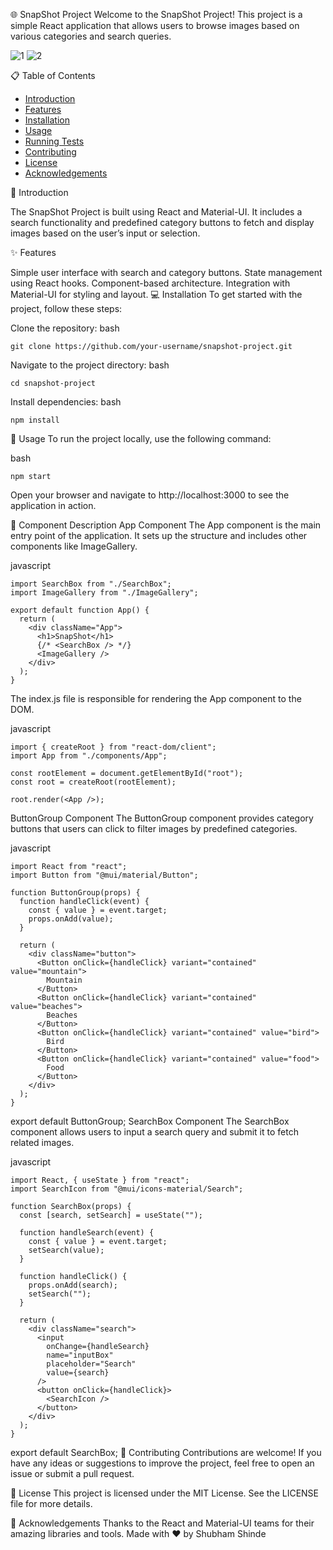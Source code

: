 🌐 SnapShot Project
Welcome to the SnapShot Project! This project is a simple React application that allows users to browse images based on various categories and search queries.

![1](https://github.com/Shubham9528/SnapShot-App-React/assets/81708211/deead987-f8ff-48c4-a9fc-204c5d972984)
![2](https://github.com/Shubham9528/SnapShot-App-React/assets/81708211/2e359a1f-1b29-48f4-8d7d-d859c77683e6)


📋 Table of Contents

- [Introduction](#introduction)
- [Features](#features)
- [Installation](#installation)
- [Usage](#usage)
- [Running Tests](#running-Tests)
- [Contributing](#contributing)
- [License](#license)
- [Acknowledgements](#acknowledgements)

📖 Introduction

The SnapShot Project is built using React and Material-UI. It includes a search functionality and predefined category buttons to fetch and display images based on the user’s input or selection.


✨ Features

Simple user interface with search and category buttons.
State management using React hooks.
Component-based architecture.
Integration with Material-UI for styling and layout.
💻 Installation
To get started with the project, follow these steps:


Clone the repository:
bash
```
git clone https://github.com/your-username/snapshot-project.git
```
Navigate to the project directory:
bash
```
cd snapshot-project
```
Install dependencies:
bash
```
npm install
```
🚀 Usage
To run the project locally, use the following command:


bash
```
npm start
```
Open your browser and navigate to http://localhost:3000 to see the application in action.

📄 Component Description
App Component
The App component is the main entry point of the application. It sets up the structure and includes other components like ImageGallery.

javascript
```
import SearchBox from "./SearchBox";
import ImageGallery from "./ImageGallery";

export default function App() {
  return (
    <div className="App">
      <h1>SnapShot</h1>
      {/* <SearchBox /> */}
      <ImageGallery />
    </div>
  );
}
```
The index.js file is responsible for rendering the App component to the DOM.

javascript
```
import { createRoot } from "react-dom/client";
import App from "./components/App";

const rootElement = document.getElementById("root");
const root = createRoot(rootElement);

root.render(<App />);
```
ButtonGroup Component
The ButtonGroup component provides category buttons that users can click to filter images by predefined categories.

javascript
```
import React from "react";
import Button from "@mui/material/Button";

function ButtonGroup(props) {
  function handleClick(event) {
    const { value } = event.target;
    props.onAdd(value);
  }

  return (
    <div className="button">
      <Button onClick={handleClick} variant="contained" value="mountain">
        Mountain
      </Button>
      <Button onClick={handleClick} variant="contained" value="beaches">
        Beaches
      </Button>
      <Button onClick={handleClick} variant="contained" value="bird">
        Bird
      </Button>
      <Button onClick={handleClick} variant="contained" value="food">
        Food
      </Button>
    </div>
  );
}
```

export default ButtonGroup;
SearchBox Component
The SearchBox component allows users to input a search query and submit it to fetch related images.

javascript
```
import React, { useState } from "react";
import SearchIcon from "@mui/icons-material/Search";

function SearchBox(props) {
  const [search, setSearch] = useState("");

  function handleSearch(event) {
    const { value } = event.target;
    setSearch(value);
  }

  function handleClick() {
    props.onAdd(search);
    setSearch("");
  }

  return (
    <div className="search">
      <input
        onChange={handleSearch}
        name="inputBox"
        placeholder="Search"
        value={search}
      />
      <button onClick={handleClick}>
        <SearchIcon />
      </button>
    </div>
  );
}
```

export default SearchBox;
🤝 Contributing
Contributions are welcome! If you have any ideas or suggestions to improve the project, feel free to open an issue or submit a pull request.

📄 License
This project is licensed under the MIT License. See the LICENSE file for more details.

🙏 Acknowledgements
Thanks to the React and Material-UI teams for their amazing libraries and tools.
Made with ❤️ by Shubham Shinde

